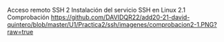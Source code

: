 
Acceso remoto SSH
2 Instalación del servicio SSH en Linux
2.1 Comprobación
https://github.com/DAVIDQR22/add20-21-david-quintero/blob/master/U1/Practica2/ssh/imagenes/comprobacion2-1.PNG?raw=true
